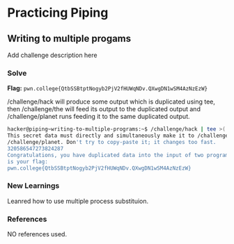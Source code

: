 # Practicing Piping

## Writing to multiple progams
Add challenge description here

### Solve
**Flag:** `pwn.college{QtbSSBtptNogyb2PjV2fHUWqNDv.QXwgDN1wSM4AzNzEzW}`

/challenge/hack will produce some output which is duplicated using tee, then /challenge/the will feed its output to the duplicated output and /challenge/planet runs feeding it to the same duplicated output.

```bash
hacker@piping~writing-to-multiple-programs:~$ /challenge/hack | tee >( /challenge/the ) >( /challenge/planet )
This secret data must directly and simultaneously make it to /challenge/the and
/challenge/planet. Don't try to copy-paste it; it changes too fast.
320586547273824287
Congratulations, you have duplicated data into the input of two programs! Here
is your flag:
pwn.college{QtbSSBtptNogyb2PjV2fHUWqNDv.QXwgDN1wSM4AzNzEzW}
```

### New Learnings
Leanred how to use multiple process substituion.

### References 
NO references used.
